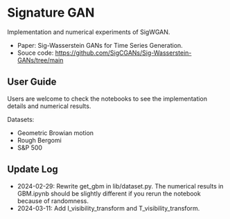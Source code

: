 # Signature GAN
Implementation and numerical experiments of SigWGAN.

- Paper: Sig-Wasserstein GANs for Time Series Generation. 
- Souce code: https://github.com/SigCGANs/Sig-Wasserstein-GANs/tree/main
  
## User Guide
Users are welcome to check the notebooks to see the implementation details and numerical results. 

Datasets:
- Geometric Browian motion
- Rough Bergomi
- S\&P 500

## Update Log
- 2024-02-29: Rewrite get_gbm in lib/dataset.py. The numerical results in GBM.ipynb should be slightly different if you rerun the notebook because of randomness.
- 2024-03-11: Add I_visibility_transform and T_visibility_transform.